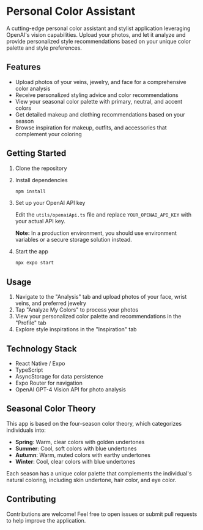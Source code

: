 # Personal Color Assistant

A cutting-edge personal color assistant and stylist application leveraging OpenAI's vision capabilities. Upload your photos, and let it analyze and provide personalized style recommendations based on your unique color palette and style preferences.

## Features

- Upload photos of your veins, jewelry, and face for a comprehensive color analysis
- Receive personalized styling advice and color recommendations
- View your seasonal color palette with primary, neutral, and accent colors
- Get detailed makeup and clothing recommendations based on your season
- Browse inspiration for makeup, outfits, and accessories that complement your coloring

## Getting Started

1. Clone the repository

2. Install dependencies

   ```bash
   npm install
   ```

3. Set up your OpenAI API key
   
   Edit the `utils/openaiApi.ts` file and replace `YOUR_OPENAI_API_KEY` with your actual API key.
   
   **Note:** In a production environment, you should use environment variables or a secure storage solution instead.

4. Start the app

   ```bash
   npx expo start
   ```

## Usage

1. Navigate to the "Analysis" tab and upload photos of your face, wrist veins, and preferred jewelry
2. Tap "Analyze My Colors" to process your photos
3. View your personalized color palette and recommendations in the "Profile" tab
4. Explore style inspirations in the "Inspiration" tab

## Technology Stack

- React Native / Expo
- TypeScript
- AsyncStorage for data persistence
- Expo Router for navigation
- OpenAI GPT-4 Vision API for photo analysis

## Seasonal Color Theory

This app is based on the four-season color theory, which categorizes individuals into:

- **Spring**: Warm, clear colors with golden undertones
- **Summer**: Cool, soft colors with blue undertones
- **Autumn**: Warm, muted colors with earthy undertones
- **Winter**: Cool, clear colors with blue undertones

Each season has a unique color palette that complements the individual's natural coloring, including skin undertone, hair color, and eye color.

## Contributing

Contributions are welcome! Feel free to open issues or submit pull requests to help improve the application.
